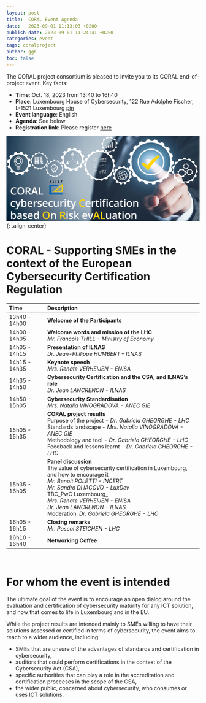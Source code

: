 ```yaml
---
layout: post
title:  CORAL Event Agenda
date:   2023-09-01 11:13:03 +0200
publish-date: 2023-09-01 11:24:41 +0200
categories: event
tags: coralproject
author: ggh
toc: false
---
```


The CORAL project consortium is pleased to invite you to its CORAL end-of-project event. Key facts:
* **Time**: Oct. 18, 2023 from 13:40 to 16h40
* **Place**: 	Luxembourg House of Cybersecurity, 122 Rue Adolphe Fischer, L-1521 Luxembourg [pin](https://goo.gl/maps/wR6N8PhQnAyfbza5A)
* **Event language**: English
* **Agenda**: See below
* **Registration link**: Please register [here](https://event.cybersecurity-luxembourg.com/coralevent)

![center-aligned-image](/assets/images/cover-coral-video2.png){: .align-center}

# CORAL - Supporting SMEs in the context of the European Cybersecurity Certification Regulation 
   
|Time | Description|
| :--- | :---|
| 13h40 - 14h00 | **Welcome of the Participants** |
| 14h00 - 14h05 | **Welcome words and mission of the LHC** <br> _Mr. Francois THILL - Ministry of Economy_ |
| 14h05 - 14h15 | **Presentation of ILNAS** <br> _Dr. Jean-Philippe HUMBERT – ILNAS_ |
| 14h15 - 14h35  |**Keynote speech** <br> _Mrs. Renate VERHEIJEN - ENISA_ |
| 14h35 - 14h50  | **Cybersecurity Certification and the CSA, and ILNAS’s role** <br> _Dr. Jean LANCRENON - ILNAS_ | 
| 14h50 - 15h05	 | **Cybersecurity Standardisation** <br> _Mrs. Natalia VINOGRADOVA - ANEC GIE_ | 
| 15h05 - 15h35	 |**CORAL project results** <br> Purpose of the project - _Dr. Gabriela GHEORGHE - LHC_ <br>Standards landscape - _Mrs. Natalia VINOGRADOVA - ANEC GIE_ <br> Methodology and tool - _Dr. Gabriela GHEORGHE - LHC_ <br> Feedback and lessons learnt - _Dr. Gabriela GHEORGHE - LHC_ |
| 15h35 - 16h05	 | **Panel discussion** <br> The value of cybersecurity certification in Luxembourg, and how to encourage it <br> _Mr. Benoit POLETTI - INCERT_ <br> _Mr. Sandro Di IACOVO - LuxDev_ <br> TBC_PwC Luxembourg_ <br> _Mrs. Renate VERHEIJEN - ENISA_ <br>_Dr. Jean LANCRENON - ILNAS_ <br> Moderation: _Dr. Gabriela GHEORGHE - LHC_ |
| 16h05 - 16h15  | **Closing remarks** <br> _Mr. Pascal STEICHEN - LHC_ | 
| 16h10 - 16h40  | **Networking Coffee** |

<br>

# For whom the event is intended
   
The ultimate goal of the event is to encourage an open dialog around the evaluation and certification of cybersecurity maturity for any ICT solution, and how that comes to life in Luxembourg and in the EU.

While the project results are intended mainly to SMEs willing to have their solutions assessed or certified in terms of cybersecurity, the event aims to reach to a wider audience, including: 

* SMEs that are unsure of the advantages of standards and certification in cybersecurity,
* auditors that could perform certifications in the context of the Cybersecurity Act (CSA),
* specific authorities that can play a role in the accreditation and certification proceeses in the scope of the CSA, 
* the wider public, concerned about cybersecurity, who consumes or uses ICT solutions.



